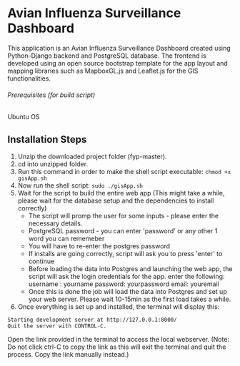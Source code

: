 # Avian Influenza Surveillance Dashboard
This application is an Avian Influenza Surveillance Dashboard created
using Python-Django backend and PostgreSQL database.
The frontend is developed using an open source bootstrap template for the app layout
and mapping libraries such as MapboxGL.js and Leaflet.js for the GIS functionalities.

###### Prerequisites (for build script)
Ubuntu OS 

## Installation Steps
1. Unzip the downloaded project folder (fyp-master).
2. cd into unzipped folder.
3. Run this command in order to make the shell script executable:
    ```chmod +x gisApp.sh```
4. Now run the shell script:
    ```sudo ./gisApp.sh```
5. Wait for the script to build the entire web app (This might take a while, please wait for the database setup and the dependencies to install correctly)
    <ul>
    <li>The script will promp the user for some inputs - please enter the necessary details. </li>
    <li>PostgreSQL password - you can enter 'password' or any other 1 word you can rememeber</li>
    <li>You will have to re-enter the postgres password</li>
    <li>If installs are going correctly, script will ask you to press 'enter' to continue</li>
    <li>Before loading the data into Postgres and launching the web app, the script will ask the login credentials for the app.
        enter the following:
        username : yourname
        password: yourpassword
        email: youremail
    </li>
    <li>Once this is done the job will load the data into Postgres and set up your web server. Please wait 10-15min as the first load takes a while.</li>
    </ul>
6. Once everything is set up and installed, the terminal will display this:

```Starting development server at http://127.0.0.1:8000/``` <br />
```Quit the server with CONTROL-C.```

Open the link provided in the terminal to access the local webserver.
(Note: Do not click ctrl-C to copy the link as this will exit the terminal and quit the process. Copy the link manually instead.)




